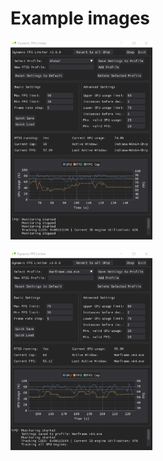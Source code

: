 # Example images

<p float="left">
  <img src="/Docs/Images/DFL_v3.0.0_01.png" width="45%" />
</p>

<p float="left">
   <img src="/Docs/Images/DFL_v3.0.0_02.png" width="45%" />
</p>

